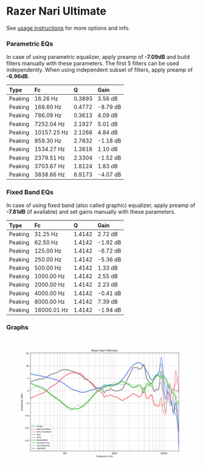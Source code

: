 # Razer Nari Ultimate
See [usage instructions](https://github.com/jaakkopasanen/AutoEq#usage) for more options and info.

### Parametric EQs
In case of using parametric equalizer, apply preamp of **-7.09dB** and build filters manually
with these parameters. The first 5 filters can be used independently.
When using independent subset of filters, apply preamp of **-6.96dB**.

| Type    | Fc          |      Q | Gain     |
|:--------|:------------|:-------|:---------|
| Peaking | 16.26 Hz    | 0.3893 | 3.56 dB  |
| Peaking | 168.60 Hz   | 0.4772 | -8.79 dB |
| Peaking | 786.09 Hz   | 0.3613 | 4.09 dB  |
| Peaking | 7252.04 Hz  | 2.1927 | 5.01 dB  |
| Peaking | 10157.25 Hz | 2.1268 | 4.84 dB  |
| Peaking | 959.30 Hz   | 2.7832 | -1.18 dB |
| Peaking | 1534.27 Hz  | 1.3818 | 1.10 dB  |
| Peaking | 2379.51 Hz  | 2.3304 | -1.52 dB |
| Peaking | 3703.67 Hz  | 1.8124 | 1.83 dB  |
| Peaking | 3838.66 Hz  | 6.9173 | -4.07 dB |

### Fixed Band EQs
In case of using fixed band (also called graphic) equalizer, apply preamp of **-7.81dB**
(if available) and set gains manually with these parameters.

| Type    | Fc          |      Q | Gain     |
|:--------|:------------|:-------|:---------|
| Peaking | 31.25 Hz    | 1.4142 | 2.72 dB  |
| Peaking | 62.50 Hz    | 1.4142 | -1.92 dB |
| Peaking | 125.00 Hz   | 1.4142 | -6.72 dB |
| Peaking | 250.00 Hz   | 1.4142 | -5.36 dB |
| Peaking | 500.00 Hz   | 1.4142 | 1.33 dB  |
| Peaking | 1000.00 Hz  | 1.4142 | 2.55 dB  |
| Peaking | 2000.00 Hz  | 1.4142 | 2.23 dB  |
| Peaking | 4000.00 Hz  | 1.4142 | -0.41 dB |
| Peaking | 8000.00 Hz  | 1.4142 | 7.39 dB  |
| Peaking | 16000.01 Hz | 1.4142 | -1.94 dB |

### Graphs
![](./Razer%20Nari%20Ultimate.png)